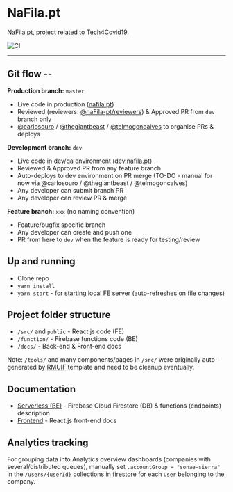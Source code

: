 # NaFila.pt

NaFila.pt, project related to [Tech4Covid19](https://tech4covid19.org).

![CI](https://github.com/naFila-pt/nafila/workflows/CI/badge.svg)

---

## Git flow --

**Production branch:** `master`

- Live code in production ([nafila.pt](https://nafila.pt))
- Reviewed (reviewers: [@naFila-pt/reviewers](https://github.com/orgs/naFila-pt/teams/reviewers)) & Approved PR from `dev` branch only
- [@carlosouro](https://github.com/carlosouro) / [@thegiantbeast](https://github.com/thegiantbeast) / [@telmogoncalves](https://github.com/telmogoncalves) to organise PRs & deploys

**Development branch:** `dev`

- Live code in dev/qa environment ([dev.nafila.pt](https://dev.nafila.pt))
- Reviewed & Approved PR from any feature branch
- Auto-deploys to dev environment on PR merge (TO-DO - manual for now via @carlosouro / @thegiantbeast / @telmogoncalves)
- Any developer can submit branch PR
- Any developer can review PR & merge

**Feature branch:** `xxx` (no naming convention)

- Feature/bugfix specific branch
- Any developer can create and push one
- PR from here to `dev` when the feature is ready for testing/review

## Up and running

- Clone repo
- `yarn install`
- `yarn start` - for starting local FE server (auto-refreshes on file changes)

## Project folder structure

- `/src/` and `public` - React.js code (FE)
- `/function/` - Firebase functions code (BE)
- `/docs/` - Back-end & Front-end docs

Note: `/tools/` and many components/pages in `/src/` were originally auto-generated by [RMUIF](https://github.com/rmuif/web) template and need to be cleanup eventually.

## Documentation

- [Serverless (BE)](docs/serverless.md) - Firebase Cloud Firestore (DB) & functions (endpoints) description
- [Frontend](docs/frontend.md) - React.js front-end docs

## Analytics tracking

For grouping data into Analytics overview dashboards (companies with several/distributed queues), manually set `.accountGroup = "sonae-sierra"` in the `/users/{userId}` collections in [firestore](https://console.firebase.google.com/u/0/project/safequeue/database/firestore/data~2Fusers) for each `user` belonging to the company.

